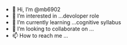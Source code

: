 - 👋 Hi, I’m @mb6902
- 👀 I’m interested in ...devoloper role
- 🌱 I’m currently learning ...cognitive syllabus
- 💞️ I’m looking to collaborate on ...
- 📫 How to reach me ...

<!---
mb6902/mb6902 is a ✨ special ✨ repository because its `README.md` (this file) appears on your GitHub profile.
You can click the Preview link to take a look at your changes.
--->
